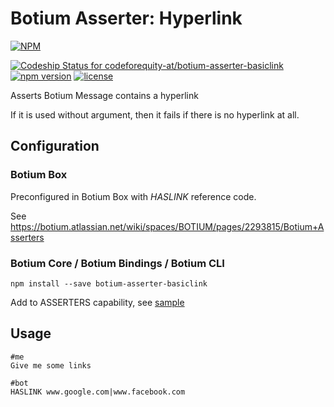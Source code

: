 # Botium Asserter: Hyperlink

[![NPM](https://nodei.co/npm/botium-asserter-basiclink.png?downloads=true&downloadRank=true&stars=true)](https://nodei.co/npm/botium-asserter-basiclink/)

[![Codeship Status for codeforequity-at/botium-asserter-basiclink](https://app.codeship.com/projects/92741190-da3f-0136-2f75-7a4a4ba9342f/status?branch=master)](https://app.codeship.com/projects/317527)
[![npm version](https://badge.fury.io/js/botium-asserter-basiclink.svg)](https://badge.fury.io/js/botium-asserter-basiclink)
[![license](https://img.shields.io/github/license/mashape/apistatus.svg)]()

Asserts Botium Message contains a hyperlink

If it is used without argument, then it fails if there is no hyperlink at all.
 
## Configuration

### Botium Box

Preconfigured in Botium Box with *HASLINK* reference code.

See https://botium.atlassian.net/wiki/spaces/BOTIUM/pages/2293815/Botium+Asserters

### Botium Core / Botium Bindings / Botium CLI

    npm install --save botium-asserter-basiclink

Add to ASSERTERS capability, see [sample](https://github.com/codeforequity-at/botium-asserter-basiclink/blob/master/samples/botium.json)

## Usage

```
#me
Give me some links

#bot
HASLINK www.google.com|www.facebook.com
```
